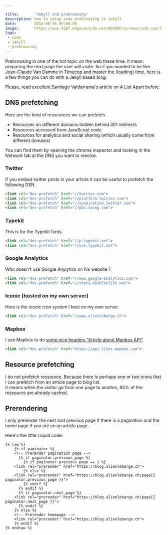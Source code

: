 ```yaml
---

title:       "Jekyll and prebrowsing"
description: How to setup some prebrowsing in Jekyll
date:        2014-08-26 05:00:00
image:       https://wac.450f.edgecastcdn.net/80450F/screencrush.com/files/2013/05/Timecop-2.png
tags:
 - code
 - jekyll
 - prebrowsing
---
```


Prebrowsing in one of the hot topic on the web these time. It mean: preparing the next page the user will visite. So if you wanted to be like Jean-Claude Van Damme in [Timecop](https://en.wikipedia.org/wiki/Timecop "Timecop on Wikipedia") and master the (loading) time, here is a few things you can do with a Jekyll based blog.

Please, read excellent [Santiago Valdarrama's article on A List Apart](https://alistapart.com/article/one-step-ahead-improving-performance-with-prebrowsing "One Step Ahead: Improving Performance with Prebrowsing") before.

## DNS prefetching

Here are the kind of ressources we can prefetch.

- Resources on different domains hidden behind 301 redirects
- Resources accessed from JavaScript code
- Resources for analytics and social sharing (which usually come from different domains)

You can find them by opening the chrome inspector and looking in the *Network* tab at the DNS you want to resolve.

### Twitter

If you embed twitter posts in your article it can be useful to prefetch the following DSN.

```html
<link rel="dns-prefetch" href="//twitter.com">
<link rel="dns-prefetch" href="//platform.twitter.com">
<link rel="dns-prefetch" href="//syndication.twitter.com">
<link rel="dns-prefetch" href="//pbs.twimg.com">
```

### Typekit

This is for the Typekit fonts.

```html
<link rel="dns-prefetch" href="//p.typekit.net">
<link rel="dns-prefetch" href="//use.typekit.net">
```

### Google Analytics

Who doesn't use Google Anylytics on his website ?

```html
<link rel="dns-prefetch" href="//www.google-analytics.com">
<link rel="dns-prefetch" href="//stats.doubleclick.net">
```

### Iconic (hosted on my own server)

Here is the iconic icon system I host on my own server.

```html
<link rel="dns-prefetch" href="//www.alienlebarge.ch">
```

### Mapbox

I use Mapbox to do [some nice headers "Article about Mapbox API"](/2014/07/mapbox-map/).

```html
<link rel="dns-prefetch" href="https://api.tiles.mapbox.com">
```

## Resource prefetching

I do not prefetch ressource. Because there is perhaps one or two icons that I can prefetch from an article page to blog list.  
It means when the visitor go from one page to another, 95% of the ressource are already cached.

## Prerendering

I only prerender the next and previous page if there is a pagination and the home page if you are on an article page.

Here's the little Liquid code:

```liquid
{% raw %}
    {% if paginator %}
    <!-- Prerender pagination page -->
      {% if paginator.previous_page %}
        {% if paginator.previous_page == 1 %}
    <link rel="prerender" href="https://blog.alienlebarge.ch">
        {% else %}
    <link rel="prerender" href="https://blog.alienlebarge.ch/page{{ paginator.previous_page }}">
        {% endif %}
      {% endif %}
      {% if paginator.next_page %}
    <link rel="prerender" href="https://blog.alienlebarge.ch/page{{ paginator.next_page }}">
      {% endif %}
    {% else %}
    <!-- Prerender homepage -->
    <link rel="prerender" href="https://blog.alienlebarge.ch">
    {% endif %}
{% endraw %}
```
